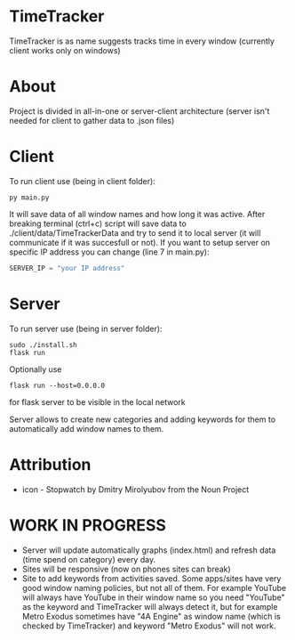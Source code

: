 # TimeTracker
TimeTracker is as name suggests tracks time in every window (currently client works only on windows)

# About
Project is divided in all-in-one or server-client architecture (server isn't needed for client to gather data to .json files)

# Client
To run client use (being in client folder):
```
py main.py
```
It will save data of all window names and how long it was active. 
After breaking terminal (ctrl+c) script will save data to ./client/data/TimeTrackerData and try to send it to local server (it will communicate if it was succesfull or not).
If you want to setup server on specific IP address you can change (line 7 in main.py):
```python
SERVER_IP = "your IP address"
```

# Server
To run server use (being in server folder):
```
sudo ./install.sh
flask run
```
Optionally use
```
flask run --host=0.0.0.0
```
for flask server to be visible in the local network

Server allows to create new categories and adding keywords for them to automatically add window names to them.
 
# Attribution
* icon - Stopwatch by Dmitry Mirolyubov from the Noun Project

# WORK IN PROGRESS
* Server will update automatically graphs (index.html) and refresh data (time spend on category) every day.
* Sites will be responsive (now on phones sites can break)
* Site to add keywords from activities saved. Some apps/sites have very good window naming policies, but not all of them. For example YouTube will always have YouTube in their window name so you need "YouTube" as the keyword and TimeTracker will always detect it, but for example Metro Exodus sometimes have "4A Engine" as window name (which is checked by TimeTracker) and keyword "Metro Exodus" will not work. 

